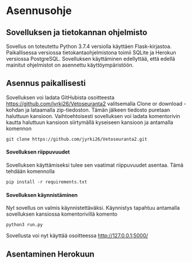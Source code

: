 # Asennusohje

## Sovelluksen ja tietokannan ohjelmisto
Sovellus on toteutettu Python 3.7.4 versiolla käyttäen Flask-kirjastoa. Paikallisessa versiossa tietokantaohjelmistona toimii SQLite ja Herokun versiossa PostgreSQL. Sovelluksen käyttäminen edellyttää, että edellä mainitut ohjelmistot on asennettu käyttöympäristöön.

## Asennus paikallisesti
Sovelluksen voi ladata GitHubista osoitteesta https://github.com/jyrki26/Vetoseuranta2 valitsemalla Clone or download -kohdan ja lataamalla zip-tiedoston. Tämän jälkeen tiedosto puretaan haluttuun kansioon. Vaihtoehtoisesti sovelluksen voi ladata komentorivin kautta haluttuun kansioon siirtymällä kyseiseen kansioon ja antamalla komennon
```console
git clone https://github.com/jyrki26/Vetoseuranta2.git
```

#### Sovelluksen riippuvuudet
Sovelluksen käyttämiseksi tulee sen vaatimat riippuvuudet asentaa. Tämä tehdään komennolla
```console
pip install -r requirements.txt
```

#### Sovelluksen käynnistäminen
Nyt sovellus on valmis käynnistettäväksi. Käynnistys tapahtuu antamalla sovelluksen kansiossa komentorivillä komento
```console
python3 run.py
```
Sovellusta voi nyt käyttää osoitteessa http://127.0.0.1:5000/

## Asentaminen Herokuun
